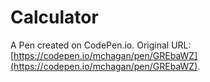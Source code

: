 # Calculator

A Pen created on CodePen.io. Original URL: [https://codepen.io/mchagan/pen/GREbaWZ](https://codepen.io/mchagan/pen/GREbaWZ).


